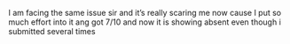 I am facing the same issue sir and it’s really scaring me now cause I put so
much effort into it ang got 7/10 and now it is showing absent even though i
submitted several times